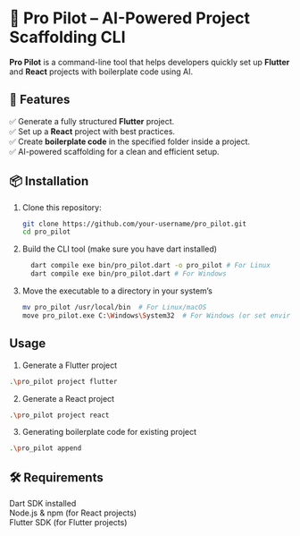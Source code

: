 # 🚀 Pro Pilot – AI-Powered Project Scaffolding CLI  

**Pro Pilot** is a command-line tool that helps developers quickly set up **Flutter** and **React** projects with boilerplate code using AI.  

## 📌 Features  
✅ Generate a fully structured **Flutter** project.  
✅ Set up a **React** project with best practices.  
✅ Create **boilerplate code** in the specified folder inside a project.  
✅ AI-powered scaffolding for a clean and efficient setup.  

## 📦 Installation  
1. Clone this repository:

   ```sh
   git clone https://github.com/your-username/pro_pilot.git
   cd pro_pilot

2. Build the CLI tool (make sure you have dart installed)
   ```sh
     dart compile exe bin/pro_pilot.dart -o pro_pilot # For Linux
     dart compile exe bin/pro_pilot.dart # For Windows
   ```
   
3. Move the executable to a directory in your system’s
   ```sh
   mv pro_pilot /usr/local/bin  # For Linux/macOS
   move pro_pilot.exe C:\Windows\System32  # For Windows (or set environment path)
   ```

## Usage 
   1. Generate a Flutter project
   ```sh
   .\pro_pilot project flutter
   ```
  2. Generate a React project
   ```sh
   .\pro_pilot project react
   ```
  3. Generating boilerplate code for existing project
   ```sh
   .\pro_pilot append
   ```

## 🛠️ Requirements
Dart SDK installed<br/>
Node.js & npm (for React projects)<br/>
Flutter SDK (for Flutter projects)<br/>
